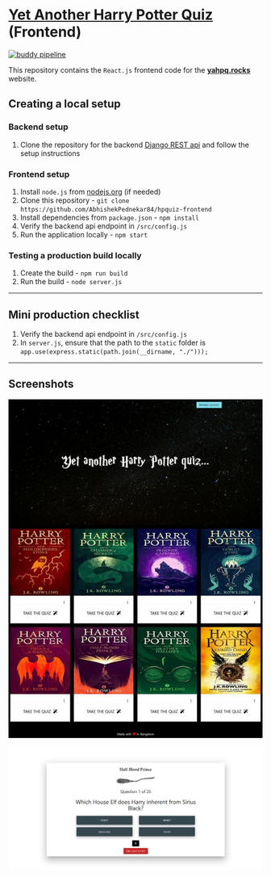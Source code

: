 # [Yet Another Harry Potter Quiz](https://yahpq.rocks) (Frontend)

[![buddy pipeline](https://app.buddy.works/abhiap/hpquiz-frontend/pipelines/pipeline/254058/badge.svg?token=738f35b97ec3ce6a9a115c59e582b088fde6fcee2a92780b69cf9e293e60d114 "buddy pipeline")](https://app.buddy.works/abhiap/hpquiz-frontend/pipelines/pipeline/254058)

This repository contains the `React.js` frontend code for the **[yahpq.rocks](https://yahpq.rocks)** website.

## Creating a local setup
### Backend setup
1. Clone the repository for the backend [Django REST api](https://github.com/AbhishekPednekar84/hpquiz-rest-api) and follow the setup instructions

### Frontend setup
1. Install `node.js` from [nodejs.org](https://nodejs.org/en/) (if needed)
2. Clone this repository - `git clone https://github.com/AbhishekPednekar84/hpquiz-frontend`
3. Install dependencies from `package.json` - `npm install`
4. Verify the backend api endpoint in `/src/config.js`
5. Run the application locally - `npm start`

### Testing a production build locally
1. Create the build - `npm run build`
2. Run the build - `node server.js`
---  
## Mini production checklist
1. Verify the backend api endpoint in `/src/config.js`
2. In `server.js`, ensure that the path to the `static` folder is `app.use(express.static(path.join(__dirname, "./")));`
---
## Screenshots

<p align="center"><img src="https://github.com/AbhishekPednekar84/hpquiz-frontend/blob/master/assets/yahpq.jpg" alt="Home"></p>
<p align="center"><img src="https://github.com/AbhishekPednekar84/hpquiz-frontend/blob/master/assets/quiz.jpg" alt="Home"></p>

